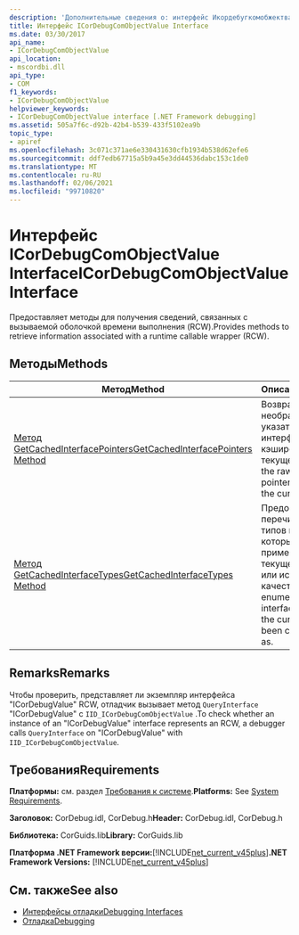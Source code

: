 ```yaml
---
description: 'Дополнительные сведения о: интерфейс Икордебугкомобжектвалуе'
title: Интерфейс ICorDebugComObjectValue Interface
ms.date: 03/30/2017
api_name:
- ICorDebugComObjectValue
api_location:
- mscordbi.dll
api_type:
- COM
f1_keywords:
- ICorDebugComObjectValue
helpviewer_keywords:
- ICorDebugComObjectValue interface [.NET Framework debugging]
ms.assetid: 505a7f6c-d92b-42b4-b539-433f5102ea9b
topic_type:
- apiref
ms.openlocfilehash: 3c071c371ae6e330431630cfb1934b538d62efe6
ms.sourcegitcommit: ddf7edb67715a5b9a45e3dd44536dabc153c1de0
ms.translationtype: MT
ms.contentlocale: ru-RU
ms.lasthandoff: 02/06/2021
ms.locfileid: "99710820"
---
```

# <a name="icordebugcomobjectvalue-interface"></a><span data-ttu-id="b3f72-103">Интерфейс ICorDebugComObjectValue Interface</span><span class="sxs-lookup"><span data-stu-id="b3f72-103">ICorDebugComObjectValue Interface</span></span>

<span data-ttu-id="b3f72-104">Предоставляет методы для получения сведений, связанных с вызываемой оболочкой времени выполнения (RCW).</span><span class="sxs-lookup"><span data-stu-id="b3f72-104">Provides methods to retrieve information associated with a runtime callable wrapper (RCW).</span></span>  
  
## <a name="methods"></a><span data-ttu-id="b3f72-105">Методы</span><span class="sxs-lookup"><span data-stu-id="b3f72-105">Methods</span></span>  
  
|<span data-ttu-id="b3f72-106">Метод</span><span class="sxs-lookup"><span data-stu-id="b3f72-106">Method</span></span>|<span data-ttu-id="b3f72-107">Описание</span><span class="sxs-lookup"><span data-stu-id="b3f72-107">Description</span></span>|  
|------------|-----------------|  
|[<span data-ttu-id="b3f72-108">Метод GetCachedInterfacePointers</span><span class="sxs-lookup"><span data-stu-id="b3f72-108">GetCachedInterfacePointers Method</span></span>](icordebugcomobjectvalue-getcachedinterfacepointers-method.md)|<span data-ttu-id="b3f72-109">Возвращает необработанные указатели интерфейса, кэшированные в текущей RCW.</span><span class="sxs-lookup"><span data-stu-id="b3f72-109">Gets the raw interface pointers cached on the current RCW.</span></span>|  
|[<span data-ttu-id="b3f72-110">Метод GetCachedInterfaceTypes</span><span class="sxs-lookup"><span data-stu-id="b3f72-110">GetCachedInterfaceTypes Method</span></span>](icordebugcomobjectvalue-getcachedinterfacetypes-method.md)|<span data-ttu-id="b3f72-111">Предоставляет перечислитель для типов интерфейса, к которым был применен регистр текущего объекта или использован в качестве.</span><span class="sxs-lookup"><span data-stu-id="b3f72-111">Provides an enumerator for the interface types that the current object has been cased to or used as.</span></span>|  
  
## <a name="remarks"></a><span data-ttu-id="b3f72-112">Remarks</span><span class="sxs-lookup"><span data-stu-id="b3f72-112">Remarks</span></span>  

 <span data-ttu-id="b3f72-113">Чтобы проверить, представляет ли экземпляр интерфейса "ICorDebugValue" RCW, отладчик вызывает метод `QueryInterface` "ICorDebugValue" с `IID_ICorDebugComObjectValue` .</span><span class="sxs-lookup"><span data-stu-id="b3f72-113">To check whether an instance of an "ICorDebugValue" interface represents an RCW, a debugger calls `QueryInterface` on "ICorDebugValue" with `IID_ICorDebugComObjectValue`.</span></span>  
  
## <a name="requirements"></a><span data-ttu-id="b3f72-114">Требования</span><span class="sxs-lookup"><span data-stu-id="b3f72-114">Requirements</span></span>  

 <span data-ttu-id="b3f72-115">**Платформы:** см. раздел [Требования к системе](../../get-started/system-requirements.md).</span><span class="sxs-lookup"><span data-stu-id="b3f72-115">**Platforms:** See [System Requirements](../../get-started/system-requirements.md).</span></span>  
  
 <span data-ttu-id="b3f72-116">**Заголовок:** CorDebug.idl, CorDebug.h</span><span class="sxs-lookup"><span data-stu-id="b3f72-116">**Header:** CorDebug.idl, CorDebug.h</span></span>  
  
 <span data-ttu-id="b3f72-117">**Библиотека:** CorGuids.lib</span><span class="sxs-lookup"><span data-stu-id="b3f72-117">**Library:** CorGuids.lib</span></span>  
  
 <span data-ttu-id="b3f72-118">**Платформа .NET Framework версии:**[!INCLUDE[net_current_v45plus](../../../../includes/net-current-v45plus-md.md)]</span><span class="sxs-lookup"><span data-stu-id="b3f72-118">**.NET Framework Versions:** [!INCLUDE[net_current_v45plus](../../../../includes/net-current-v45plus-md.md)]</span></span>  
  
## <a name="see-also"></a><span data-ttu-id="b3f72-119">См. также</span><span class="sxs-lookup"><span data-stu-id="b3f72-119">See also</span></span>

- [<span data-ttu-id="b3f72-120">Интерфейсы отладки</span><span class="sxs-lookup"><span data-stu-id="b3f72-120">Debugging Interfaces</span></span>](debugging-interfaces.md)
- [<span data-ttu-id="b3f72-121">Отладка</span><span class="sxs-lookup"><span data-stu-id="b3f72-121">Debugging</span></span>](index.md)
